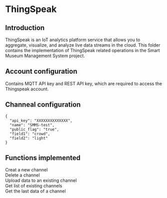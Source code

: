 # ThingSpeak
## Introduction
ThingSpeak is an IoT analytics platform service that allows you to aggregate, visualize, and analyze live data streams in the cloud.
This folder contains the implementation of ThingSpeak related operations in the Smart Museum Management System project.

## Account configuration
Contains MQTT API key and REST API key, which are required to access the Thingspeak account.

## Channeal configuration
```
{
  "api_key": "XXXXXXXXXXXXXX",
  "name": "SMMS-test",
  "public_flag": "true",
  "field1": "crowd",
  "field2": "light"
}
```

## Functions implemented
Creat a new channel  
Delete a channel  
Upload data to an existing channel  
Get list of existing channels  
Get the last data of a channel
